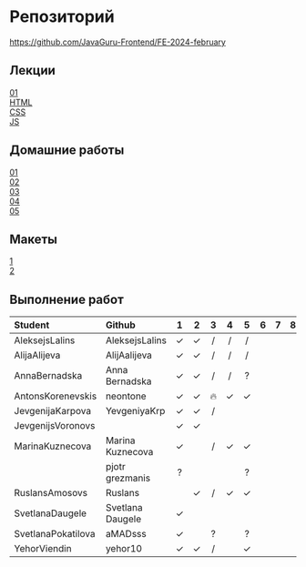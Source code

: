 # Репозиторий
https://github.com/JavaGuru-Frontend/FE-2024-february

## Лекции
[01](https://github.com/JavaGuru-Frontend/FE-2024-february/blob/main/Lesson/01-INTRO/1-%D0%92%D0%B2%D0%BE%D0%B4%D0%BD%D0%B0%D1%8F.pdf)  
[HTML](https://github.com/JavaGuru-Frontend/FE-2024-february/blob/main/Lesson/02-HTML/HTML-1.pdf)  
[CSS]()  
[JS]() 

## Домашние работы 
[01](https://github.com/JavaGuru-Frontend/FE-2024-february/blob/main/Homeworks/01/01/homework.md)  
[02](https://github.com/JavaGuru-Frontend/FE-2024-february/blob/main/Homeworks/02/homework.md)  
[03](https://github.com/JavaGuru-Frontend/FE-2024-february/blob/main/Homeworks/03/homework.md)  
[04](https://github.com/JavaGuru-Frontend/FE-2024-february/blob/main/Homeworks/04/homework.md)  
[05](https://github.com/JavaGuru-Frontend/FE-2024-february/blob/main/Homeworks/05/homework.md)  

## Макеты
[1](https://www.figma.com/file/ZQow7y7MzPV5H488WiuteJ/Portfolio?type=design&mode=design&t=9ZFy6trMqi1HXqrR-1)   
[2](https://www.figma.com/file/j43sa0bZqG82ZYudSjuMsc/FINAL-2?type=design&node-id=0-1&mode=design&t=GjptTZ8jMjGld4) 

## Выполнение работ
| Student               | Github           | 1 | 2 | 3 | 4 | 5 | 6 | 7 | 8 | 9 | 10 | 
| :-------------------- | :--------------- |:-:|:-:|:-:|:-:|:-:|:-:|:-:|:-:|:-:|:--:|
| AleksejsLalins        | AleksejsLalins   | ✓ | ✓ | / | / | / |   |   |   |   |    | 
| AlijaAlijeva          | AlijAalijeva     | ✓ | ✓ | / | / | / |   |   |   |   |    | 
| AnnaBernadska         | Anna Bernadska   | ✓ | ✓ | / | / | ? |   |   |   |   |    | 
| AntonsKorenevskis     | neontone         | ✓ | ✓ | 🔥 | ✓ | ✓ |   |   |   |   |   | 
| JevgenijaKarpova      | YevgeniyaKrp     | ✓ | ✓ | / |   |   |   |   |   |   |    | 
| JevgenijsVoronovs     |                  | ✓ | ✓ |   |   |   |   |   |   |   |    | 
| MarinaKuznecova       | Marina Kuznecova | ✓ |   | / | ✓ | ✓ |   |   |   |   |    | 
|                       | pjotr grezmanis  | ? |   |   |   | ? |   |   |   |   |    | 
| RuslansAmosovs        | Ruslans          |   | ✓ | / | ✓ | ✓ |   |   |   |   |    | 
| SvetlanaDaugele       | Svetlana Daugele | ✓ |   |   |   |   |   |   |   |   |    | 
| SvetlanaPokatilova    | aMADsss          | ✓ |   | ? |   | ? |   |   |   |   |    | 
| YehorViendin          | yehor10          | ✓ | ✓ | / |   | ✓ |   |   |   |   |    | 

